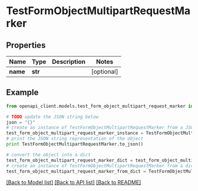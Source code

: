# TestFormObjectMultipartRequestMarker


## Properties
Name | Type | Description | Notes
------------ | ------------- | ------------- | -------------
**name** | **str** |  | [optional] 

## Example

```python
from openapi_client.models.test_form_object_multipart_request_marker import TestFormObjectMultipartRequestMarker

# TODO update the JSON string below
json = "{}"
# create an instance of TestFormObjectMultipartRequestMarker from a JSON string
test_form_object_multipart_request_marker_instance = TestFormObjectMultipartRequestMarker.from_json(json)
# print the JSON string representation of the object
print TestFormObjectMultipartRequestMarker.to_json()

# convert the object into a dict
test_form_object_multipart_request_marker_dict = test_form_object_multipart_request_marker_instance.to_dict()
# create an instance of TestFormObjectMultipartRequestMarker from a dict
test_form_object_multipart_request_marker_from_dict = TestFormObjectMultipartRequestMarker.from_dict(test_form_object_multipart_request_marker_dict)
```
[[Back to Model list]](../README.md#documentation-for-models) [[Back to API list]](../README.md#documentation-for-api-endpoints) [[Back to README]](../README.md)


